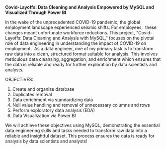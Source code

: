 **Covid-Layoffs: Data Cleaning and Analysis Empowered by MySQL and Visualized Through Power BI**

In the wake of the unprecedented COVID-19 pandemic, the global employment landscape experienced seismic shifts. For employees, 
these changes meant unfortunate workforce reductions.
This project, "Covid-Layoffs: Data Cleaning and Analysis with MySQL," focuses on the pivotal role of data engineering in understanding the impact of COVID-19 on employment. 
As a data engineer, one of my primary task is to transform raw data into a clean, structured format suitable for analysis. This involves meticulous data cleansing, aggregation, and enrichment which ensures that the data is reliable and ready for further exploration by data scientists and analysts.

OBJECTIVES:

1. Create and organize database
2. Duplicates removal 
3. Data enrichment via standardizing data 
4. Null value handling and removal of unnecessary columns and rows
5. Perform exploratory data analysis (EDA)
6. Data Visualization via Power BI

We will achieve these objectives using MySQL, demonstrating the essential data engineering skills and tasks needed to transform raw data into a reliable and insightful dataset. 
This process ensures the data is ready for analysis by data scientists and analysts!
